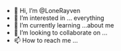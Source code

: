 - 👋 Hi, I’m @LoneRayven
- 👀 I’m interested in ... everything 
- 🌱 I’m currently learning ...about me
- 💞️ I’m looking to collaborate on ...
- 📫 How to reach me ...

<!---
LoneRayven/LoneRayven is a ✨ special ✨ repository because its `README.md` (this file) appears on your GitHub profile.
You can click the Preview link to take a look at your changes.
--->
